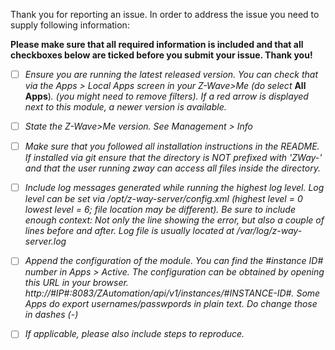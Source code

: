 Thank you for reporting an issue. In order to address the issue you need to supply following information:

**Please make sure that all required information is included and that all checkboxes below are ticked before you submit your issue. Thank you!**

- [ ] *Ensure you are running the latest released version. You can check that via the Apps > Local Apps screen in your Z-Wave>Me (do select* **All Apps**)*. (you might need to remove filters). If a red arrow is displayed next to this module, a newer version is available.*

- [ ] *State the Z-Wave>Me version. See Management > Info*

- [ ] *Make sure that you followed all installation instructions in the README. If installed via git ensure that the directory is NOT prefixed with 'ZWay-' and that the user running zway can access all files inside the directory.*

- [ ] *Include log messages generated while running the highest log level. Log level can be set via /opt/z-way-server/config.xml (highest level = 0 lowest level = 6; file location may be different). Be sure to include enough context: Not only the line showing the error, but also a couple of lines before and after. Log file is usually located at /var/log/z-way-server.log*

- [ ] *Append the configuration of the module. You can find the #instance ID# number in Apps > Active. The configuration can be obtained by opening this URL in your browser. http://#IP#:8083/ZAutomation/api/v1/instances/#INSTANCE-ID#. Some Apps do export usernames/passwpords in plain text. Do change those in dashes (-)*

- [ ] *If applicable, please also include steps to reproduce.*
